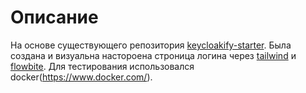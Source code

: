 # Описание

На основе существующего репозитория [keycloakify-starter](https://github.com/keycloakify/keycloakify-starter).
Была создана и визуальна настороена строница логина через [tailwind](https://tailwindcss.com/) и [flowbite](https://flowbite.com/).
Для тестирования использовался docker(https://www.docker.com/).